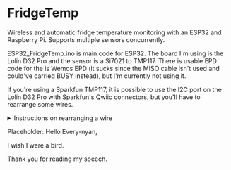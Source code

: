 # FridgeTemp
Wireless and automatic fridge temperature monitoring with an ESP32 and Raspberry Pi. Supports multiple sensors concurrently.

ESP32_FridgeTemp.ino is main code for ESP32. The board I'm using is the Lolin D32 Pro and the sensor is a Si7021 to TMP117. There is usable EPD code for the is Wemos EPD (it sucks since the MISO cable isn't used and could've carried BUSY instead), but I'm currently not using it.

If you're using a Sparkfun TMP117, it is possible to use the I2C port on the Lolin D32 Pro with Sparkfun's Qwiic connectors, but you'll have to rearrange some wires.
<details>
  <summary>Instructions on rearranging a wire</summary>
  I will start to explain how to rearrange a wire by first defining that the all plastic side of the wire end/housing is the top part and the side with some exposed metal is the bottom part of the wire end.

* The I2C interface looking at the top with wires going out to the right, should be ordered from top to bottom: ground (Black), SDA (Blue), SCL (Yellow) and 3.3V (Red).
* The QWIIC connector looking at the top with wires going out to the left, should be ordered from top to bottom: ground (Black), 3.3V (Red), SDA (Blue) and SCL (Yellow).
* You will have to disconnect all the individual wires from its housing on one end of the wire. I did this by getting something small and pokey (a Dupont wire) and pressing down on the exposed metal on the bottom side of the housing: you should feel something depress and the wire should slide out of it's housing. After rearranging the wires and inserting them back in, they will be a bit loose, but once you connect the wire to the boards, they won't fall out. If you forget which way the wire goes in the hole, the side with two slits faces the top part of the housing.

If you do this wrong, you might smell an electrical burning smell: this may be from the resettable fuse inside the Lolin D32 Pro's voltage regulator. Simply wait for some time and the voltage regulator will start working again.

Note that if you're looking at Wemos's schematic of the Lolin D32 Pro, you can interpret the I2C port from either the perspective of the "back" of the board, where "back" means there are no surface-mount components visible, or from the perspective of looking into the I2C port and with the micro-USB port above the ESP-32 chip itself.
</details>

Placeholder:
Hello Every-nyan,

I wish I were a bird.

Thank you for reading my speech.
